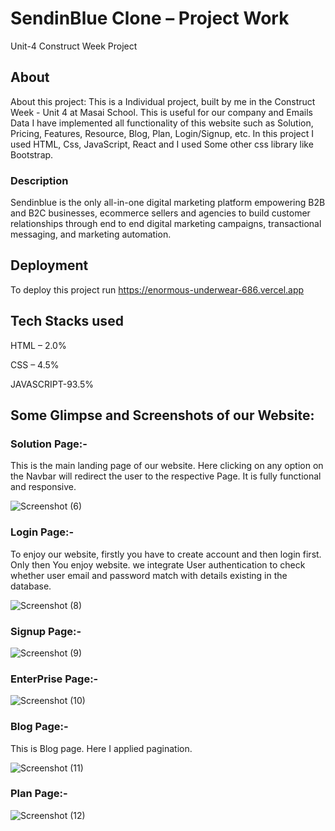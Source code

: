 
# SendinBlue Clone – Project Work

Unit-4 Construct Week Project



## About
About this project: This is a Individual project, built by me in the Construct Week - Unit 4 at Masai School.
This is useful for our company and Emails Data
I have implemented all functionality of this website such 
as  Solution, Pricing, Features, Resource, Blog, Plan, Login/Signup, etc.
In this project I used HTML, Css, JavaScript, React and I used Some other css library like Bootstrap.

### Description
Sendinblue is the only all-in-one digital marketing platform empowering B2B and B2C businesses, ecommerce sellers and agencies to build customer relationships through end to end digital marketing campaigns, transactional messaging, and marketing automation.

## Deployment
To deploy this project run
https://enormous-underwear-686.vercel.app




## Tech Stacks used
HTML – 2.0%
>
CSS – 4.5%
>
JAVASCRIPT-93.5%

## Some Glimpse and Screenshots of our Website:
### Solution Page:-
This is the main landing page of our website. Here clicking on any option on the Navbar will redirect the user to the respective  Page. It is fully functional and responsive.


![Screenshot (6)](https://user-images.githubusercontent.com/86622779/187069580-3b2ad7e4-19a4-4cb3-aab9-3072a65c4b11.png)

### Login Page:-
To enjoy our website, firstly you have to create account and then login first. Only then You enjoy website. we integrate User authentication to check whether user email and password match with details existing in the database.


![Screenshot (8)](https://user-images.githubusercontent.com/86622779/187069714-a91cf91c-7ca1-46d1-92c5-ff8fc1fd2e77.png)


### Signup Page:-

![Screenshot (9)](https://user-images.githubusercontent.com/86622779/187069744-9aeaabd3-b7c7-492f-a422-9525e792acd6.png)


### EnterPrise Page:- 

![Screenshot (10)](https://user-images.githubusercontent.com/86622779/187069883-6fda96af-0b46-4944-9ad5-844fb402cebe.png)


### Blog Page:-
This is Blog page. Here I applied pagination.

![Screenshot (11)](https://user-images.githubusercontent.com/86622779/187069976-9a49a126-f3b7-4607-8ee2-0cabd8907128.png)



### Plan Page:-

![Screenshot (12)](https://user-images.githubusercontent.com/86622779/187070056-89d788b5-8829-4f2b-990b-0b5708537e57.png)





